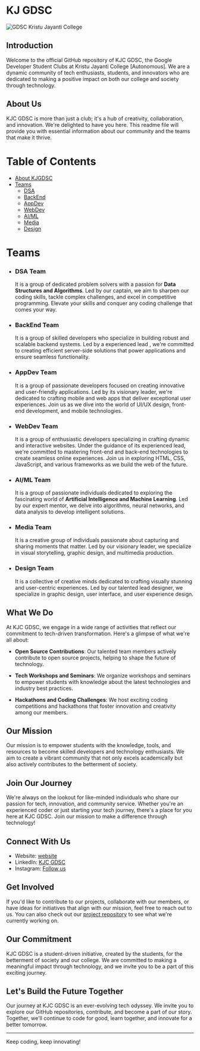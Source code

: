 # KJ GDSC

![GDSC Kristu Jayanti College](https://github.com/KJC-GDSC/KGUB/assets/85097731/5592c432-e39a-4a03-8b0b-6c8d4d4888cc)

## Introduction

Welcome to the official GitHub repository of KJC GDSC, the Google Developer Student Clubs at Kristu Jayanti College [Autonomous]. We are a dynamic community of tech enthusiasts, students, and innovators who are dedicated to making a positive impact on both our college and society through technology.

## About Us

KJC GDSC is more than just a club; it's a hub of creativity, collaboration, and innovation. We're delighted to have you here. This readme file will provide you with essential information about our community and the teams that make it thrive.

# Table of Contents
- [About KJGDSC](#About)
- [Teams](#Teams)
    - [DSA](#DSA-Team)
    - [BackEnd](#BackEnd-Team)
    - [AppDev](#AppDev-Team)
    - [WebDev](#WebDev-Team)
    - [AI/ML](#AI/ML-Team)
    - [Media](#Media-Team)
    - [Design](#Design-Team)

# Teams
- ### DSA Team
    It is a group of dedicated problem solvers with a passion for **Data Structures and Algorithms**. Led by our captain, we aim to sharpen our coding skills, tackle complex challenges, and excel in competitive programming. Elevate your skills and conquer any coding challenge that comes your way.

- ### BackEnd Team
    It is a group of skilled developers who specialize in building robust and scalable backend systems. Led by a experienced lead , we're committed to creating efficient server-side solutions that power applications and ensure seamless functionality.

- ### AppDev Team
    It is a group of passionate developers focused on creating innovative and user-friendly applications. Led by its visionary leader, we're dedicated to crafting mobile and web apps that deliver exceptional user experiences. Join us as we dive into the world of UI/UX design, front-end development, and mobile technologies. 

- ### WebDev Team
    It is a group of enthusiastic developers specializing in crafting dynamic and interactive websites. Under the guidance of its experienced lead, we're committed to mastering front-end and back-end technologies to create seamless online experiences. Join us in exploring HTML, CSS, JavaScript, and various frameworks as we build the web of the future.

- ### AI/ML Team
    It is a group of passionate individuals dedicated to exploring the fascinating world of **Artificial Intelligence and Machine Learning**. Led by our expert mentor, we delve into algorithms, neural networks, and data analysis to develop intelligent solutions.

- ### Media Team
    It is a creative group of individuals passionate about capturing and sharing moments that matter. Led by our visionary leader, we specialize in visual storytelling, graphic design, and multimedia production. 

- ### Design Team
    It is a collective of creative minds dedicated to crafting visually stunning and user-centric experiences. Led by our talented lead designer, we specialize in graphic design, user interface, and user experience design.

## What We Do
At KJC GDSC, we engage in a wide range of activities that reflect our commitment to tech-driven transformation. Here's a glimpse of what we're all about:

- **Open Source Contributions**: Our talented team members actively contribute to open source projects, helping to shape the future of technology.

- **Tech Workshops and Seminars**: We organize workshops and seminars to empower students with knowledge about the latest technologies and industry best practices.

- **Hackathons and Coding Challenges**: We host exciting coding competitions and hackathons that foster innovation and creativity among our members.

## Our Mission

Our mission is to empower students with the knowledge, tools, and resources to become skilled developers and technology enthusiasts. We aim to create a vibrant community that not only excels academically but also actively contributes to the betterment of society.

## Join Our Journey
We're always on the lookout for like-minded individuals who share our passion for tech, innovation, and community service. Whether you're an experienced coder or just starting your tech journey, there's a place for you here at KJC GDSC. Join our mission to make a difference through technology!

## Connect With Us

- Website: [website](https://developers.google.com/community/gdsc)
- LinkedIn: [KJC GDSC](https://www.linkedin.com/search/results/all/?keywords=kjgdsc&origin=GLOBAL_SEARCH_HEADER&sid=cIz)
- Instagram: [Follow us](https://www.instagram.com/gdsc.kjc/?igshid=MzRlODBiNWFlZA%3D%3D)

## Get Involved

If you'd like to contribute to our projects, collaborate with our members, or have ideas for initiatives that align with our mission, feel free to reach out to us. You can also check out our [project repository](https://github.com/KJC-GDSC) to see what we're currently working on.

## Our Commitment

KJC GDSC is a student-driven initiative, created by the students, for the betterment of society and our college. We are committed to making a meaningful impact through technology, and we invite you to be a part of this exciting journey.

## Let's Build the Future Together

Our journey at KJC GDSC is an ever-evolving tech odyssey. We invite you to explore our GitHub repositories, contribute, and become a part of our story. Together, we'll continue to code for good, learn together, and innovate for a better tomorrow.

---

Keep coding, keep innovating!
